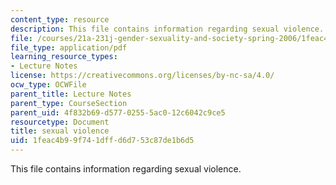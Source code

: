 ```yaml
---
content_type: resource
description: This file contains information regarding sexual violence.
file: /courses/21a-231j-gender-sexuality-and-society-spring-2006/1feac4b99f741dffd6d753c87de1b6d5_MIT21A_213JS06_sxl_vio.pdf
file_type: application/pdf
learning_resource_types:
- Lecture Notes
license: https://creativecommons.org/licenses/by-nc-sa/4.0/
ocw_type: OCWFile
parent_title: Lecture Notes
parent_type: CourseSection
parent_uid: 4f832b69-d577-0255-5ac0-12c6042c9ce5
resourcetype: Document
title: sexual violence
uid: 1feac4b9-9f74-1dff-d6d7-53c87de1b6d5
---
```

This file contains information regarding sexual violence.